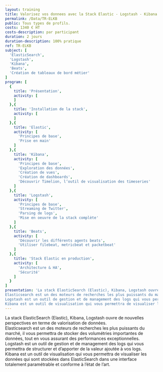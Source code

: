 ```yaml
---
layout: training
title: Valorisez vos donnees avec la Stack Elastic - Logstash - Kibana - Beats
permalink: /Data/TR-ELKB
public: Tous types de profils.
costs: 1340 € HT
costs-description: par participant
duration: 2 jours
duration-description: 100% pratique
ref: TR-ELKB
subject: [
  'ElasticSearch',
  'Logstash',
  'Kibana',
  'Beats',
  'Création de tableaux de bord métier'
]
program: [
  {
    title: 'Présentation',
    activity: [
    ]
  },{
    title: 'Installation de la stack',
    activity: [
    ]
  },{
    title: 'Elastic',
    activity: [
      'Principes de base',
      'Prise en main'
    ]
  },{
    title: 'Kibana',
    activity: [
      'Principes de base',
      'Exploration des données',
      'Création de vues',
      'Création de dashboards',
      'Découvrir Timelion, l’outil de visualisation des timeseries'
    ]
  },{
    title: 'Logstash',
    activity: [
      'Principes de base',
      'Streaming de Twitter',
      'Parsing de logs',
      'Mise en oeuvre de la stack complète'
    ]
  },{
    title: 'Beats',
    activity: [
      'Découvrir les différents agents beats',
      'Utiliser filebeat, metricbeat et packetbeat'
    ]
  },{
    title: 'Stack Elastic en production',
    activity: [
      'Architecture & HA',
      'Sécurité'
    ]
  }
]
presentation: 'La stack ElasticSearch (Elastic), Kibana, Logstash ouvre de nouvelles perspectives en terme de valorisation de données.
Elasticsearch est un des moteurs de recherches les plus puissants du marché, il vous permettra de stocker des volumétries importantes de données, tout en vous assurant des performances exceptionnelles.
Logstash est un outil de gestion et de management des logs qui vous permettra de structurer et d’apporter de la valeur ajoutée à vos logs.
Kibana est un outil de visualisation qui vous permettra de visualiser les données qui sont stockées dans ElasticSearch dans une interface totalement paramétrable et conforme à l’état de l’art.'
---
```


La stack ElasticSearch (Elastic), Kibana, Logstash ouvre de nouvelles perspectives en terme de valorisation de données.  
Elasticsearch est un des moteurs de recherches les plus puissants du marché, il vous permettra de stocker des volumétries importantes de données, tout en vous assurant des performances exceptionnelles.  
Logstash est un outil de gestion et de management des logs qui vous permettra de structurer et d’apporter de la valeur ajoutée à vos logs.  
Kibana est un outil de visualisation qui vous permettra de visualiser les données qui sont stockées dans ElasticSearch dans une interface totalement paramétrable et conforme à l’état de l’art.  

